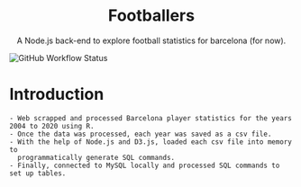 <h1 align="center">Footballers</h1>
<p align="center">
  A Node.js back-end to explore football statistics for barcelona (for now).
</p>

<div>
  <img alt="GitHub Workflow Status" src="https://github.com/mr-wellick/footballers/workflows/footballers-flow/badge.svg">
</div>

# Introduction

    - Web scrapped and processed Barcelona player statistics for the years 2004 to 2020 using R.
    - Once the data was processed, each year was saved as a csv file.
    - With the help of Node.js and D3.js, loaded each csv file into memory to
      programmatically generate SQL commands.
    - Finally, connected to MySQL locally and processed SQL commands to set up tables.
